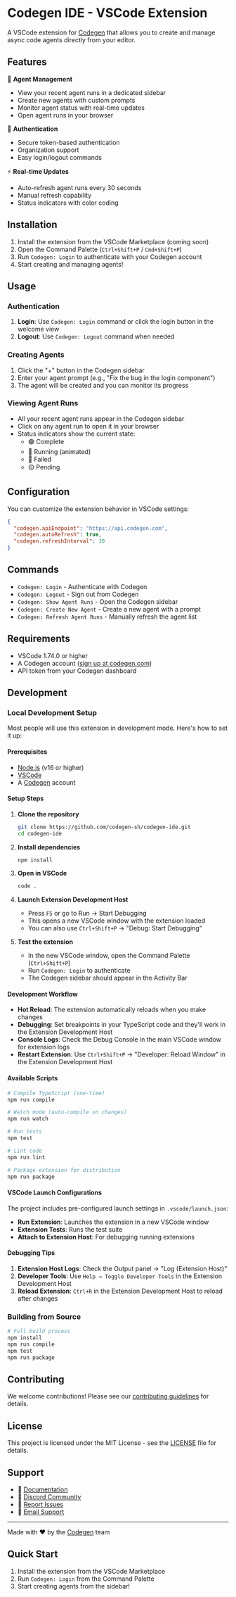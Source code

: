 # Codegen IDE - VSCode Extension

A VSCode extension for [Codegen](https://codegen.com) that allows you to create and manage async code agents directly from your editor.

## Features

🤖 **Agent Management**
- View your recent agent runs in a dedicated sidebar
- Create new agents with custom prompts
- Monitor agent status with real-time updates
- Open agent runs in your browser

🔐 **Authentication**
- Secure token-based authentication
- Organization support
- Easy login/logout commands

⚡ **Real-time Updates**
- Auto-refresh agent runs every 30 seconds
- Manual refresh capability
- Status indicators with color coding

## Installation

1. Install the extension from the VSCode Marketplace (coming soon)
2. Open the Command Palette (`Ctrl+Shift+P` / `Cmd+Shift+P`)
3. Run `Codegen: Login` to authenticate with your Codegen account
4. Start creating and managing agents!

## Usage

### Authentication

1. **Login**: Use `Codegen: Login` command or click the login button in the welcome view
2. **Logout**: Use `Codegen: Logout` command when needed

### Creating Agents

1. Click the "+" button in the Codegen sidebar
2. Enter your agent prompt (e.g., "Fix the bug in the login component")
3. The agent will be created and you can monitor its progress

### Viewing Agent Runs

- All your recent agent runs appear in the Codegen sidebar
- Click on any agent run to open it in your browser
- Status indicators show the current state:
  - 🟢 Complete
  - 🔵 Running (animated)
  - 🔴 Failed
  - 🟡 Pending

## Configuration

You can customize the extension behavior in VSCode settings:

```json
{
  "codegen.apiEndpoint": "https://api.codegen.com",
  "codegen.autoRefresh": true,
  "codegen.refreshInterval": 30
}
```

## Commands

- `Codegen: Login` - Authenticate with Codegen
- `Codegen: Logout` - Sign out from Codegen
- `Codegen: Show Agent Runs` - Open the Codegen sidebar
- `Codegen: Create New Agent` - Create a new agent with a prompt
- `Codegen: Refresh Agent Runs` - Manually refresh the agent list

## Requirements

- VSCode 1.74.0 or higher
- A Codegen account ([sign up at codegen.com](https://codegen.com))
- API token from your Codegen dashboard

## Development

### Local Development Setup

Most people will use this extension in development mode. Here's how to set it up:

#### Prerequisites
- [Node.js](https://nodejs.org/) (v16 or higher)
- [VSCode](https://code.visualstudio.com/)
- A [Codegen](https://codegen.com) account

#### Setup Steps

1. **Clone the repository**
   ```bash
   git clone https://github.com/codegen-sh/codegen-ide.git
   cd codegen-ide
   ```

2. **Install dependencies**
   ```bash
   npm install
   ```

3. **Open in VSCode**
   ```bash
   code .
   ```

4. **Launch Extension Development Host**
   - Press `F5` or go to Run → Start Debugging
   - This opens a new VSCode window with the extension loaded
   - You can also use `Ctrl+Shift+P` → "Debug: Start Debugging"

5. **Test the extension**
   - In the new VSCode window, open the Command Palette (`Ctrl+Shift+P`)
   - Run `Codegen: Login` to authenticate
   - The Codegen sidebar should appear in the Activity Bar

#### Development Workflow

- **Hot Reload**: The extension automatically reloads when you make changes
- **Debugging**: Set breakpoints in your TypeScript code and they'll work in the Extension Development Host
- **Console Logs**: Check the Debug Console in the main VSCode window for extension logs
- **Restart Extension**: Use `Ctrl+Shift+P` → "Developer: Reload Window" in the Extension Development Host

#### Available Scripts

```bash
# Compile TypeScript (one-time)
npm run compile

# Watch mode (auto-compile on changes)
npm run watch

# Run tests
npm test

# Lint code
npm run lint

# Package extension for distribution
npm run package
```

#### VSCode Launch Configurations

The project includes pre-configured launch settings in `.vscode/launch.json`:

- **Run Extension**: Launches the extension in a new VSCode window
- **Extension Tests**: Runs the test suite
- **Attach to Extension Host**: For debugging running extensions

#### Debugging Tips

1. **Extension Host Logs**: Check the Output panel → "Log (Extension Host)"
2. **Developer Tools**: Use `Help → Toggle Developer Tools` in the Extension Development Host
3. **Reload Extension**: `Ctrl+R` in the Extension Development Host to reload after changes

### Building from Source

```bash
# Full build process
npm install
npm run compile
npm test
npm run package
```

## Contributing

We welcome contributions! Please see our [contributing guidelines](CONTRIBUTING.md) for details.

## License

This project is licensed under the MIT License - see the [LICENSE](LICENSE) file for details.

## Support

- 📖 [Documentation](https://docs.codegen.com)
- 💬 [Discord Community](https://discord.gg/codegen)
- 🐛 [Report Issues](https://github.com/codegen-sh/codegen-ide/issues)
- 📧 [Email Support](mailto:support@codegen.com)

---

Made with ❤️ by the [Codegen](https://codegen.com) team

## Quick Start

1. Install the extension from the VSCode Marketplace
2. Run `Codegen: Login` from the Command Palette
3. Start creating agents from the sidebar!
